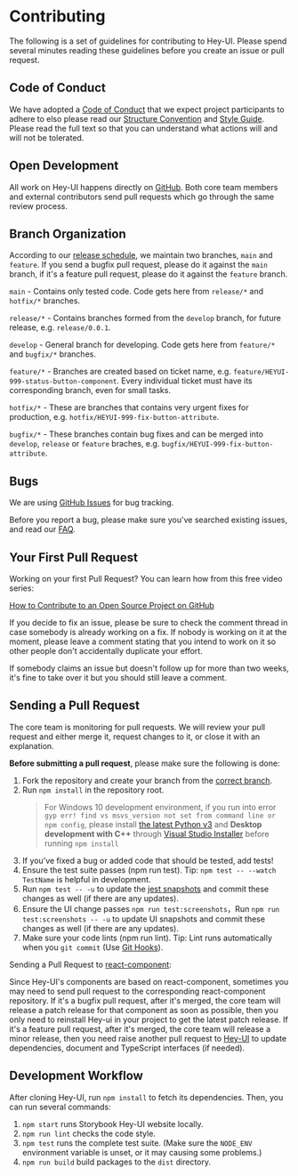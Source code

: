 # Contributing

The following is a set of guidelines for contributing to Hey-UI. Please spend several minutes reading these guidelines before you create an issue or pull request.

## Code of Conduct

We have adopted a [Code of Conduct](https://github.com/hey-car/hey-ui/blob/main/CODE_OF_CONDUCT.md) that we expect project participants to adhere to
elso please read our [Structure Convention](https://github.com/hey-car/hey-ui/blob/main/STRUCTURE_CONVENTION.md) and [Style Guide](https://github.com/hey-car/hey-ui/blob/main/STYLEGUIDE_CONVENTION.).
Please read the full text so that you can understand what actions will and will not be tolerated.

## Open Development

All work on Hey-UI happens directly on [GitHub](https://github.com/hey-car/hey-ui). Both core team members and external contributors send pull requests which go through the same review process.

## Branch Organization

According to our [release schedule](changelog#Release-Schedule), we maintain two branches, `main` and `feature`. If you send a bugfix pull request, please do it against the `main` branch, if it's a feature pull request, please do it against the `feature` branch.

`main` - Contains only tested code. Сode gets here from `release/*` and `hotfix/*` branches.

`release/*` - Contains branches formed from the `develop` branch, for future release, e.g. `release/0.0.1`.

`develop` - General branch for developing. Сode gets here from `feature/*` and `bugfix/*` branches.

`feature/*` - Branches are created based on ticket name, e.g. `feature/HEYUI-999-status-button-component`. Every individual ticket must have its corresponding branch, even for small tasks.

`hotfix/*` - These are branches that contains very urgent fixes for production, e.g. `hotfix/HEYUI-999-fix-button-attribute`.

`bugfix/*` - These branches contain bug fixes and can be merged into `develop`, `release` or `feature` braches, e.g. `bugfix/HEYUI-999-fix-button-attribute`.

## Bugs

We are using [GitHub Issues](https://github.com/hey-car/hey-ui/issues) for bug tracking.

Before you report a bug, please make sure you've searched existing issues, and read our [FAQ](/docs/react/faq).

## Your First Pull Request

Working on your first Pull Request? You can learn how from this free video series:

[How to Contribute to an Open Source Project on GitHub](https://egghead.io/courses/how-to-contribute-to-an-open-source-project-on-github)

If you decide to fix an issue, please be sure to check the comment thread in case somebody is already working on a fix. If nobody is working on it at the moment, please leave a comment stating that you intend to work on it so other people don't accidentally duplicate your effort.

If somebody claims an issue but doesn't follow up for more than two weeks, it's fine to take over it but you should still leave a comment.

## Sending a Pull Request

The core team is monitoring for pull requests. We will review your pull request and either merge it, request changes to it, or close it with an explanation.

**Before submitting a pull request**, please make sure the following is done:

1. Fork the repository and create your branch from the [correct branch](#Branch-Organization).
2. Run `npm install` in the repository root.
   > For Windows 10 development environment, if you run into error `gyp err! find vs msvs_version not set from command line or npm config`, please install [the latest Python v3](https://www.python.org/downloads/) and **Desktop development with C++** through [Visual Studio Installer](https://docs.microsoft.com/en-us/visualstudio/install/install-visual-studio?view=vs-2019#step-3---install-the-visual-studio-installer) before running `npm install`
3. If you've fixed a bug or added code that should be tested, add tests!
4. Ensure the test suite passes (npm run test). Tip: `npm test -- --watch TestName` is helpful in development.
5. Run `npm test -- -u` to update the [jest snapshots](http://facebook.github.io/jest/docs/en/snapshot-testing.html#snapshot-testing-with-jest) and commit these changes as well (if there are any updates).
6. Ensure the UI change passes `npm run test:screenshots`，Run `npm run test:screenshots -- -u` to update UI snapshots and commit these changes as well (if there are any updates).
7. Make sure your code lints (npm run lint). Tip: Lint runs automatically when you `git commit` (Use [Git Hooks](https://git-scm.com/book/en/v2/Customizing-Git-Git-Hooks)).

Sending a Pull Request to [react-component](https://github.com/react-component/):

Since Hey-UI's components are based on react-component, sometimes you may need to send pull request to the corresponding react-component repository. If it's a bugfix pull request, after it's merged, the core team will release a patch release for that component as soon as possible, then you only need to reinstall Hey-ui in your project to get the latest patch release. If it's a feature pull request, after it's merged, the core team will release a minor release, then you need raise another pull request to [Hey-UI](https://github.com/hey-car/hey-ui/) to update dependencies, document and TypeScript interfaces (if needed).

## Development Workflow

After cloning Hey-UI, run `npm install` to fetch its dependencies. Then, you can run several commands:

1. `npm start` runs Storybook Hey-UI website locally.
2. `npm run lint` checks the code style.
3. `npm test` runs the complete test suite. (Make sure the `NODE_ENV` environment variable is unset, or it may causing some problems.)
4. `npm run build` build packages to the `dist` directory.
